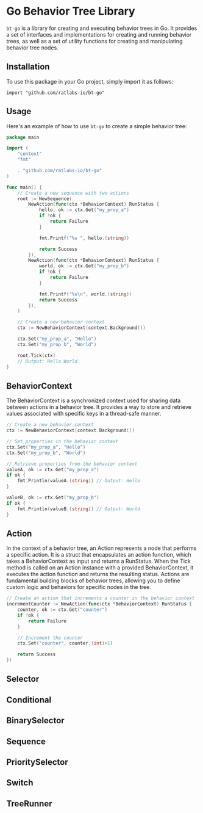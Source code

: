 # Go Behavior Tree Library

`bt-go` is a library for creating and executing behavior trees in Go. It provides a set of interfaces and implementations for creating and running behavior trees, as well as a set of utility functions for creating and manipulating behavior tree nodes.

## Installation

To use this package in your Go project, simply import it as follows:

```
import "github.com/ratlabs-io/bt-go"
```

## Usage

Here's an example of how to use `bt-go` to create a simple behavior tree:

```go
package main

import (
	"context"
	"fmt"

	. "github.com/ratlabs-io/bt-go"
)

func main() {
	// Create a new sequence with two actions
	root := NewSequence(
		NewAction(func(ctx *BehaviorContext) RunStatus {
			hello, ok := ctx.Get("my_prop_a")
			if !ok {
				return Failure
			}

			fmt.Printf("%s ", hello.(string))

			return Success
		}),
		NewAction(func(ctx *BehaviorContext) RunStatus {
			world, ok := ctx.Get("my_prop_b")
			if !ok {
				return Failure
			}

			fmt.Printf("%s\n", world.(string))
			return Success
		}),
	)

	// Create a new behavior context
	ctx := NewBehaviorContext(context.Background())

	ctx.Set("my_prop_a", "Hello")
	ctx.Set("my_prop_b", "World")

	root.Tick(ctx)
	// Output: Hello World
}
```

## BehaviorContext

The BehaviorContext is a synchronized context used for sharing data between actions in a behavior tree. It provides a way to store and retrieve values associated with specific keys in a thread-safe manner.

```go
// Create a new behavior context
ctx := NewBehaviorContext(context.Background())

// Set properties in the behavior context
ctx.Set("my_prop_a", "Hello")
ctx.Set("my_prop_b", "World")

// Retrieve properties from the behavior context
valueA, ok := ctx.Get("my_prop_a")
if ok {
    fmt.Println(valueA.(string)) // Output: Hello
}

valueB, ok := ctx.Get("my_prop_b")
if ok {
    fmt.Println(valueB.(string)) // Output: World
}
```

## Action

In the context of a behavior tree, an Action represents a node that performs a specific action. It is a struct that encapsulates an action function, which takes a BehaviorContext as input and returns a RunStatus. When the Tick method is called on an Action instance with a provided BehaviorContext, it executes the action function and returns the resulting status. Actions are fundamental building blocks of behavior trees, allowing you to define custom logic and behaviors for specific nodes in the tree.

```go
// Create an action that increments a counter in the behavior context
incrementCounter := NewAction(func(ctx *BehaviorContext) RunStatus {
    counter, ok := ctx.Get("counter")
    if !ok {
        return Failure
    }

    // Increment the counter
    ctx.Set("counter", counter.(int)+1)

    return Success
})
```

## Selector

## Conditional

## BinarySelector

## Sequence

## PrioritySelector

## Switch

## TreeRunner
